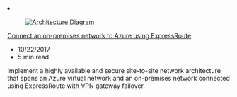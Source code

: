 <!-- Thie file is automatically generated by build/architectures/build_index.py.  Any updates will be lost. -->
<li class="grid-item item-column" data-categories="Hybrid Networking ">
<article class="card">
    <div class="card-header has-margin-bottom-none" aria-hidden="true">
        <figure class="image diagram has-height-175 has-overflow-hidden level">
            <a href="/azure/architecture/reference-architectures/hybrid-networking/expressroute-vpn-failover"><img src="/azure/architecture/browse/thumbs/expressroute-vpn-failover.png" class="diagram" alt="Architecture Diagram" data-linktype="relative-path"></a>
        </figure>
    </div>
    <div class="card-content">
        <a class="card-content-title has-margin-top-none" href="/azure/architecture/reference-architectures/hybrid-networking/expressroute-vpn-failover">
            <p>Connect an on-premises network to Azure using ExpressRoute</p>
        </a>
        <ul class="card-content-metadata">
            <li>10/22/2017</li>
            <li>5 min read</li>
        </ul>
        <p class="card-content-description">Implement a highly available and secure site-to-site network architecture that spans an Azure virtual network and an on-premises network connected using ExpressRoute with VPN gateway failover.</p>
        <div class="bottom-to-top-fade is-hidden-mobile"></div>
    </div>
</article>
</li>
